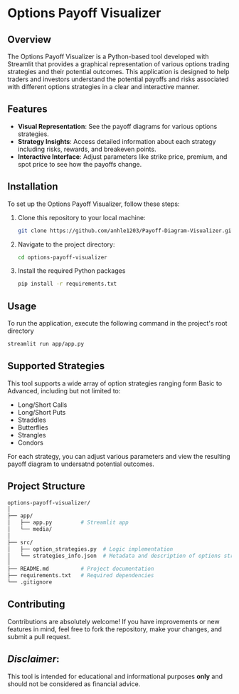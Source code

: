 # Options Payoff Visualizer

## Overview
The Options Payoff Visualizer is a Python-based tool developed with Streamlit that provides a graphical representation of various options trading strategies and their potential outcomes. This application is designed to help traders and investors understand the potential payoffs and risks associated with different options strategies in a clear and interactive manner.

## Features
- **Visual Representation**: See the payoff diagrams for various options strategies.
- **Strategy Insights**: Access detailed information about each strategy including risks, rewards, and breakeven points.
- **Interactive Interface**: Adjust parameters like strike price, premium, and spot price to see how the payoffs change.

## Installation

To set up the Options Payoff Visualizer, follow these steps:

1. Clone this repository to your local machine:
   ```bash
   git clone https://github.com/anhle1203/Payoff-Diagram-Visualizer.git 
   ```
2. Navigate to the project directory:
   ```bash
   cd options-payoff-visualizer
   ```
3. Install the required Python packages
   ```bash
   pip install -r requirements.txt
   ```

## Usage

To run the application, execute the following command in the project's root directory 

   ```bash
   streamlit run app/app.py
   ```

## Supported Strategies

This tool supports a wide array of option strategies ranging form Basic to Advanced, including but not limited to: 

- Long/Short Calls
- Long/Short Puts
- Straddles
- Butterflies
- Strangles
- Condors

For each strategy, you can adjust various parameters and view the resulting payoff diagram to undersatnd potential outcomes.

## Project Structure
```bash
options-payoff-visualizer/
│
├── app/               
│   ├── app.py         # Streamlit app
│   └── media/         
│
├── src/           
│   ├── option_strategies.py  # Logic implementation
│   └── strategies_info.json  # Metadata and description of options strategies
│
├── README.md          # Project documentation
├── requirements.txt   # Required dependencies
└── .gitignore         
```


## Contributing

Contributions are absolutely welcome! If you have improvements or new features in mind, feel free to fork the repository, make your changes, and submit a pull request.



## ___Disclaimer___:

This tool is intended for educational and informational purposes __only__ and should not be considered as financial advice.


